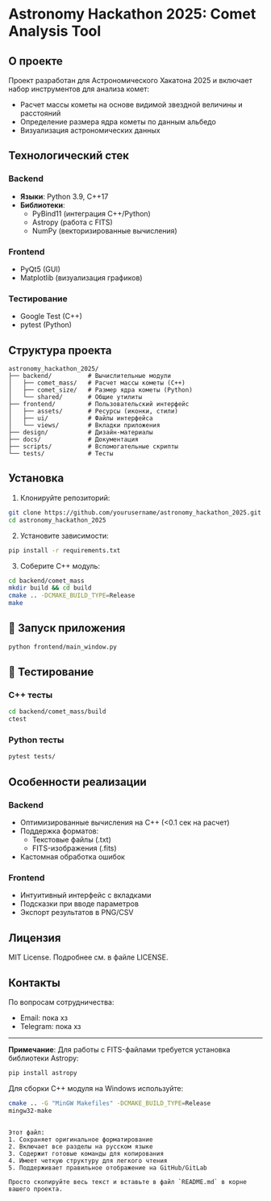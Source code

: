 # Astronomy Hackathon 2025: Comet Analysis Tool

## О проекте

Проект разработан для Астрономического Хакатона 2025 и включает набор инструментов для анализа комет:
- Расчет массы кометы на основе видимой звездной величины и расстояний
- Определение размера ядра кометы по данным альбедо
- Визуализация астрономических данных

## Технологический стек

### Backend
- **Языки**: Python 3.9, C++17
- **Библиотеки**:
  - PyBind11 (интеграция C++/Python)
  - Astropy (работа с FITS)
  - NumPy (векторизированные вычисления)

### Frontend
- PyQt5 (GUI)
- Matplotlib (визуализация графиков)

### Тестирование
- Google Test (C++)
- pytest (Python)

## Структура проекта

```
astronomy_hackathon_2025/
├── backend/          # Вычислительные модули
│   ├── comet_mass/   # Расчет массы кометы (C++)
│   ├── comet_size/   # Размер ядра кометы (Python)
│   └── shared/       # Общие утилиты
├── frontend/         # Пользовательский интерфейс
│   ├── assets/       # Ресурсы (иконки, стили)
│   ├── ui/           # Файлы интерфейса
│   └── views/        # Вкладки приложения
├── design/           # Дизайн-материалы
├── docs/             # Документация
├── scripts/          # Вспомогательные скрипты
└── tests/            # Тесты
```

## Установка

1. Клонируйте репозиторий:
```bash
git clone https://github.com/yourusername/astronomy_hackathon_2025.git
cd astronomy_hackathon_2025
```

2. Установите зависимости:
```bash
pip install -r requirements.txt
```

3. Соберите C++ модуль:
```bash
cd backend/comet_mass
mkdir build && cd build
cmake .. -DCMAKE_BUILD_TYPE=Release
make
```

## 🏃 Запуск приложения

```bash
python frontend/main_window.py
```

## 🧪 Тестирование

### C++ тесты
```bash
cd backend/comet_mass/build
ctest
```

### Python тесты
```bash
pytest tests/
```

## Особенности реализации

### Backend
- Оптимизированные вычисления на C++ (<0.1 сек на расчет)
- Поддержка форматов:
  - Текстовые файлы (.txt)
  - FITS-изображения (.fits)
- Кастомная обработка ошибок

### Frontend
- Интуитивный интерфейс с вкладками
- Подсказки при вводе параметров
- Экспорт результатов в PNG/CSV

## Лицензия

MIT License. Подробнее см. в файле LICENSE.

## Контакты

По вопросам сотрудничества:
- Email: пока хз 
- Telegram: пока хз 

---

**Примечание**: Для работы с FITS-файлами требуется установка библиотеки Astropy:
```bash
pip install astropy
```

Для сборки C++ модуля на Windows используйте:
```bash
cmake .. -G "MinGW Makefiles" -DCMAKE_BUILD_TYPE=Release
mingw32-make
```
```

Этот файл:
1. Сохраняет оригинальное форматирование
2. Включает все разделы на русском языке
3. Содержит готовые команды для копирования
4. Имеет четкую структуру для легкого чтения
5. Поддерживает правильное отображение на GitHub/GitLab

Просто скопируйте весь текст и вставьте в файл `README.md` в корне вашего проекта.
